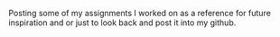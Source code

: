 Posting some of my assignments I worked on as a reference for future inspiration and or just to look back and post it into my github.

